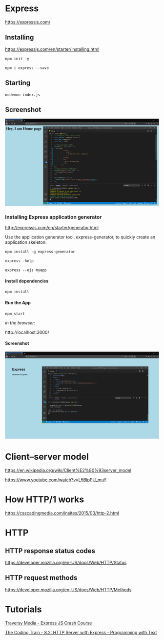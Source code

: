 # Express

https://expressjs.com/

## Installing

https://expressjs.com/en/starter/installing.html

```
npm init -y
```

```
npm i express --save
```

## Starting

```
nodemon index.js
```

## Screenshot

![screenshot](./screenshot.png)

### Installing Express application generator

http://expressjs.com/en/starter/generator.html

Use the application generator tool, express-generator, to quickly create an application skeleton.

```
npm install -g express-generator
```

```
express -help
```

```
express --ejs myapp
```

#### Install dependencies

```
npm install
```

#### Run the App

```
npm start
```

*in the browser:*

http://localhost:3000/

#### Screenshot

![screenshotMyApp](./screenshotMyApp.png)

# Client–server model

https://en.wikipedia.org/wiki/Client%E2%80%93server_model  

https://www.youtube.com/watch?v=L5BlpPU_muY  

# How HTTP/1 works

https://cascadingmedia.com/insites/2015/03/http-2.html

# HTTP

## HTTP response status codes

https://developer.mozilla.org/en-US/docs/Web/HTTP/Status

## HTTP request methods

https://developer.mozilla.org/en-US/docs/Web/HTTP/Methods

# Tutorials

[Traversy Media - Express JS Crash Course](https://www.youtube.com/watch?v=L72fhGm1tfE&feature=youtu.be)

[The Coding Train - 8.2: HTTP Server with Express - Programming with Text](https://www.youtube.com/watch?v=6oiabY1xpBo&feature=youtu.be)